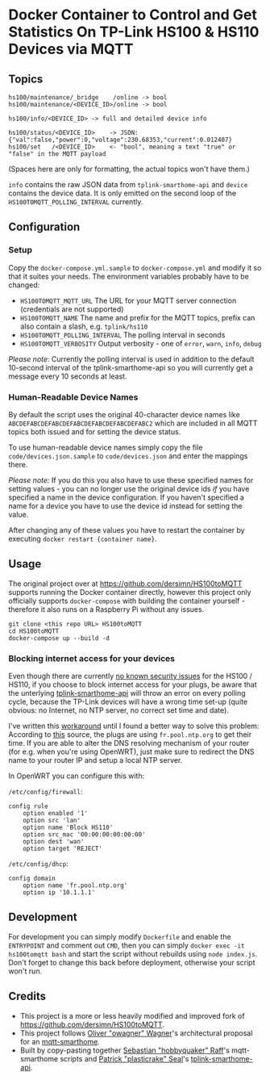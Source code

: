 # Docker Container to Control and Get Statistics On TP-Link HS100 & HS110 Devices via MQTT

## Topics

	hs100/maintenance/_bridge    /online -> bool
	hs100/maintenance/<DEVICE_ID>/online -> bool

    hs100/info/<DEVICE_ID> -> full and detailed device info

	hs100/status/<DEVICE_ID>    -> JSON: {"val":false,"power":0,"voltage":230.68353,"current":0.012407}
	hs100/set   /<DEVICE_ID>    <- "bool", meaning a text "true" or "false" in the MQTT payload 

(Spaces here are only for formatting, the actual topics won't have them.)

`info` contains the raw JSON data from `tplink-smarthome-api` and `device` contains the device data. It is only emitted on the second
loop of the `HS100TOMQTT_POLLING_INTERVAL` currently.

## Configuration

### Setup
Copy the `docker-compose.yml.sample` to `docker-compose.yml` and modify it so that it suites your needs. The environment variables probably have to be changed:

* `HS100TOMQTT_MQTT_URL` The URL for your MQTT server connection (credentials are not supported)
* `HS100TOMQTT_NAME` The name and prefix for the MQTT topics, prefix can also contain a slash, e.g. `tplink/hs110`
* `HS100TOMQTT_POLLING_INTERVAL` The polling interval in seconds
* `HS100TOMQTT_VERBOSITY` Output verbosity - one of `error`, `warn`, `info`, `debug`

_Please note_: Currently the polling interval is used in addition to the default 10-second interval of the tplink-smarthome-api so you will
currently get a message every 10 seconds at least.

### Human-Readable Device Names

By default the script uses the original 40-character device names like `ABCDEFABCDEFABCDEFABCDEFABCDEFABCDEFABC2` which are included
in all MQTT topics both issued and for setting the device status.

To use human-readable device names simply copy the file `code/devices.json.sample` to `code/devices.json` and enter the mappings there.

_Please note:_ If you do this you also have to use these specified names for setting values - you can no longer use the original device ids
*if* you have specified a name in the device configuration. If you haven't specified a name for a device you have to use the device id instead for setting the value.

After changing any of these values you have to restart the container by executing `docker restart {container name}`.

## Usage

The original project over at https://github.com/dersimn/HS100toMQTT supports running the Docker container directly, however this project only officially supports `docker-compose` with building the
container yourself - therefore it also runs on a Raspberry Pi without any issues.

	git clone <this repo URL> HS100toMQTT
	cd HS100toMQTT
    docker-compose up --build -d

### Blocking internet access for your devices

Even though there are currently [no known security issues](https://www.softscheck.com/en/reverse-engineering-tp-link-hs110/) for the HS100 / HS110, if you choose to block internet access for your
plugs, be aware that the unterlying [tplink-smarthome-api](https://github.com/plasticrake/tplink-smarthome-api) will throw an error on every polling cycle, because the TP-Link devices will have a
wrong time set-up (quite obvious: no Internet, no NTP server, no correct set time and date).

I've written this [workaround](https://github.com/dersimn/HS100toMQTT/blob/64a364f0336af1cb08791b13346441641fecee26/index.js#L87) until I found a better way to solve this problem: According
to [this](https://blog.georgovassilis.com/2016/05/07/controlling-the-tp-link-hs100-wi-fi-smart-plug/) source, the plugs are using `fr.pool.ntp.org` to get their time. If you are able to alter the DNS
resolving mechanism of your router (for e.g. when you're using OpenWRT), just make sure to redirect the DNS name to your router IP and setup a local NTP server.

In OpenWRT you can configure this with:

`/etc/config/firewall`:

	config rule
		option enabled '1'
		option src 'lan'
		option name 'Block HS110'
		option src_mac '00:00:00:00:00:00'
		option dest 'wan'
		option target 'REJECT'

`/etc/config/dhcp`:

	config domain
		option name 'fr.pool.ntp.org'
		option ip '10.1.1.1'

## Development

For development you can simply modify `Dockerfile` and enable the `ENTRYPOINT` and comment out `CMD`, then you can simply
`docker exec -it hs100tomqtt bash` and start the script without rebuilds using `node index.js`. Don't forget to change this back before deployment, otherwise your script won't run.

## Credits

* This project is a more or less heavily modified and improved fork of https://github.com/dersimn/HS100toMQTT.
* This project follows [Oliver "owagner" Wagner](https://github.com/owagner)'s architectural proposal for an [mqtt-smarthome](https://github.com/mqtt-smarthome/mqtt-smarthome).
* Built by copy-pasting together [Sebastian "hobbyquaker" Raff](https://github.com/hobbyquaker)'s mqtt-smarthome scripts
  and [Patrick "plasticrake" Seal](https://github.com/plasticrake)'s [tplink-smarthome-api](https://github.com/plasticrake/tplink-smarthome-api).
